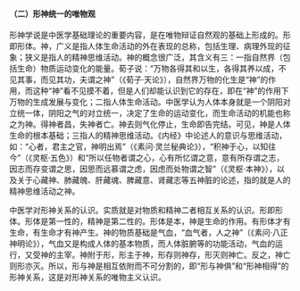 #### （二）形神统一的唯物观

形神学说是中医学基础理论的重要内容，是在唯物辩证自然观的基础上形成的。形即形体。神，广义是指人体生命活动的外在表现的总称，包括生理、病理外现的征象；狭义是指人的精神思维活动。神的概念很广泛，其含义有三：一指自然界（包括生命）物质运动变化的能量。荀子说：“万物各得其和以生，各得其养以成，不见其事，而见其功，夫谓之神”（《荀子·天论》），自然界万物的化生是“神”的作用，而这种“神”看不见摸不着，但是人们却能认识到它的存在，即在“神”的作用下万物的生成发展与变化；二指人体生命活动。中医学认为人体本身就是一个阴阳对立统一体，阴阳之气的对立统一，决定了生命的运动变化，而生命活动的机能也称之为神。得神者昌，失神者亡。神去则气化停止，生命即告完结。可见，神是人体生命的根本基础；三指人的精神思维活动。《内经》中论述人的意识与思维活动，如：“心者，君主之官，神明出焉”（《素问·灵兰秘典论》），“积神于心，以知往今”（《灵枢·五色》）和“所以任物者谓之心，心有所忆谓之意，意有所存谓之志，因志而存变谓之思，因思而远慕谓之虑，因虑而处物谓之智”（《灵枢·本神》），以及关于心藏神、肺藏魄、肝藏魂、脾藏意、肾藏志等五神脏的论述，指的就是人的精神思维活动之神。

中医学对形神关系的认识。实质就是对物质和精神二者相互关系的认识。形即形体。形体是第一性的，精神是第二性的。形体是本，神是生命的作用。有形体才有生命，有生命才有神产生。神的物质基础是气血，“血气者，人之神”（《素问·八正神明论》），气血又是构成人体的基本物质，而人体脏腑等的功能活动，气血的运行，又受神的主宰。神附于形，形主于神，形存则神存，形灭则神亡。反之，神亡则形亦灭。所以，形与神是相互依附而不可分割的，即“形与神俱”和“形神相得”的形神关系，这是对形神关系的唯物主义认识。